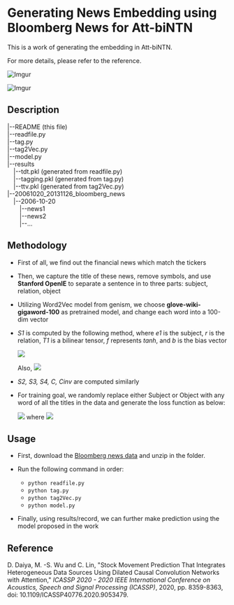 # Generating News Embedding using Bloomberg News for Att-biNTN

This is a work of generating the embedding in Att-biNTN.

For more details, please refer to the reference.

![Imgur](https://i.imgur.com/12oa9WF.png)

![Imgur](https://i.imgur.com/XO053aX.png)

## Description


|--README (this file) <br />
|--readfile.py <br /> 
|--tag.py <br />
|--tag2Vec.py <br />
|--model.py <br />
|--results <br />
&emsp;|--tdt.pkl (generated from readfile.py) <br />
&emsp;|--tagging.pkl (generated from tag.py) <br />
&emsp;|--ttv.pkl  (generated from tag2Vec.py) <br />
|--20061020_20131126_bloomberg_news <br />
&emsp;|--2006-10-20 <br />
&emsp;&emsp;|--news1 <br />
&emsp;&emsp;|--news2 <br />
&emsp;&emsp;|--... <br /> 

## Methodology

- First of all, we find out the financial news which match the tickers

- Then, we capture the title of these news, remove symbols, and use **Stanford OpenIE** to separate a sentence in to three parts: subject, relation, object

- Utilizing Word2Vec model from genism, we choose **glove-wiki-gigaword-100** as pretrained model, and change each word into a 100-dim vector

- *S1* is computed by the following method, where *e1* is the subject, *r* is the relation, *T1* is a bilinear tensor, *f* represents *tanh*, and *b* is the bias vector

    <img src="https://render.githubusercontent.com/render/math?math=S_1 = f(e_1^TT_1^{[1:k]}r %2B W\begin{bmatrix} e_1 \\r  \end{bmatrix} %2B b)">
    
    Also, 
    <img src="https://render.githubusercontent.com/render/math?math=g(E_1, R) = g(S_1) = U^TS_1">


- *S2, S3, S4, C, Cinv* are computed similarly

- For training goal, we randomly replace either Subject or Object with any word of all the titles in the data and generate the loss function as below:
    
    <img src="https://render.githubusercontent.com/render/math?math=L=max(0, 1-G(E)+G(E^r )) %2B \lambda||\phi||_2^2">
    where 
    <img src="https://render.githubusercontent.com/render/math?math=G(E)=g(C) %2B g(C_{inv} )">

## Usage

- First, download the [Bloomberg news data](https://github.com/philipperemy/financial-news-dataset) and unzip in the folder.
- Run the following command in order:
  - ``python readfile.py``
  - ```python tag.py```
  - ```python tag2Vec.py```
  - ```python model.py ```

- Finally, using results/record, we can further make prediction using the model proposed in the work

## Reference

D. Daiya, M. -S. Wu and C. Lin, "Stock Movement Prediction That Integrates Heterogeneous Data Sources Using Dilated Causal Convolution Networks with Attention," *ICASSP 2020 - 2020 IEEE International Conference on Acoustics, Speech and Signal Processing (ICASSP)*, 2020, pp. 8359-8363, doi: 10.1109/ICASSP40776.2020.9053479.
